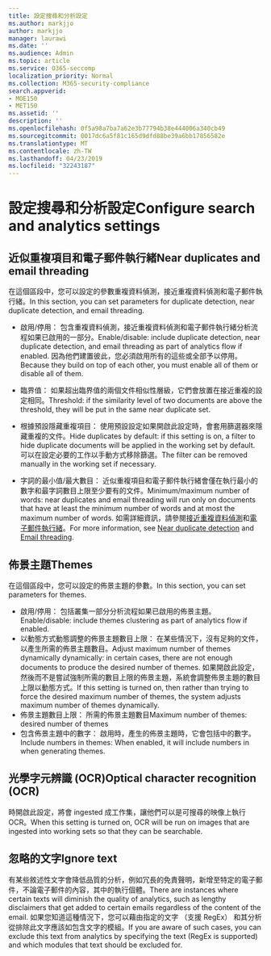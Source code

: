 ```yaml
---
title: 設定搜尋和分析設定
ms.author: markjjo
author: markjjo
manager: laurawi
ms.date: ''
ms.audience: Admin
ms.topic: article
ms.service: O365-seccomp
localization_priority: Normal
ms.collection: M365-security-compliance
search.appverid:
- MOE150
- MET150
ms.assetid: ''
description: ''
ms.openlocfilehash: 0f5a98a7ba7a62e3b77794b38e444006a340cb49
ms.sourcegitcommit: 0017dc6a5f81c165d9dfd88be39a6bb17856582e
ms.translationtype: MT
ms.contentlocale: zh-TW
ms.lasthandoff: 04/23/2019
ms.locfileid: "32243187"
---
```

# <a name="configure-search-and-analytics-settings"></a><span data-ttu-id="418b3-102">設定搜尋和分析設定</span><span class="sxs-lookup"><span data-stu-id="418b3-102">Configure search and analytics settings</span></span>

## <a name="near-duplicates-and-email-threading"></a><span data-ttu-id="418b3-103">近似重複項目和電子郵件執行緒</span><span class="sxs-lookup"><span data-stu-id="418b3-103">Near duplicates and email threading</span></span>

<span data-ttu-id="418b3-104">在這個區段中，您可以設定的參數重複資料偵測，接近重複資料偵測和電子郵件執行緒。</span><span class="sxs-lookup"><span data-stu-id="418b3-104">In this section, you can set parameters for duplicate detection, near duplicate detection, and email threading.</span></span>

- <span data-ttu-id="418b3-105">啟用/停用： 包含重複資料偵測，接近重複資料偵測和電子郵件執行緒分析流程如果已啟用的一部分。</span><span class="sxs-lookup"><span data-stu-id="418b3-105">Enable/disable: include duplicate detection, near duplicate detection, and email threading as part of analytics flow if enabled.</span></span> <span data-ttu-id="418b3-106">因為他們建置彼此，您必須啟用所有的這些或全部予以停用。</span><span class="sxs-lookup"><span data-stu-id="418b3-106">Because they build on top of each other, you must enable all of them or disable all of them.</span></span>

- <span data-ttu-id="418b3-107">臨界值： 如果超出臨界值的兩個文件相似性層級，它們會放置在接近重複的設定相同。</span><span class="sxs-lookup"><span data-stu-id="418b3-107">Threshold: if the similarity level of two documents are above the threshold, they will be put in the same near duplicate set.</span></span>

- <span data-ttu-id="418b3-108">根據預設隱藏重複項目： 使用預設設定如果開啟此設定時，會套用篩選器來隱藏重複的文件。</span><span class="sxs-lookup"><span data-stu-id="418b3-108">Hide duplicates by default: if this setting is on, a filter to hide duplicate documents will be applied in the working set by default.</span></span> <span data-ttu-id="418b3-109">可以在設定必要的工作以手動方式移除篩選。</span><span class="sxs-lookup"><span data-stu-id="418b3-109">The filter can be removed manually in the working set if necessary.</span></span>

- <span data-ttu-id="418b3-110">字詞的最小值/最大數目： 近似重複項目和電子郵件執行緒會僅在執行最小的數字和最字詞數目上限至少要有的文件。</span><span class="sxs-lookup"><span data-stu-id="418b3-110">Minimum/maximum number of words: near duplicates and email threading will run only on documents that have at least the minimum number of words and at most the maximum number of words.</span></span>
<span data-ttu-id="418b3-111">如需詳細資訊，請參閱[接近重複資料偵測](near-duplicates.md)和[電子郵件執行緒](email-threading.md)。</span><span class="sxs-lookup"><span data-stu-id="418b3-111">For more information, see [Near duplicate detection](near-duplicates.md) and [Email threading](email-threading.md).</span></span>

## <a name="themes"></a><span data-ttu-id="418b3-112">佈景主題</span><span class="sxs-lookup"><span data-stu-id="418b3-112">Themes</span></span>

<span data-ttu-id="418b3-113">在這個區段中，您可以設定的佈景主題的參數。</span><span class="sxs-lookup"><span data-stu-id="418b3-113">In this section, you can set parameters for themes.</span></span>

- <span data-ttu-id="418b3-114">啟用/停用： 包括叢集一部分分析流程如果已啟用的佈景主題。</span><span class="sxs-lookup"><span data-stu-id="418b3-114">Enable/disable: include themes clustering as part of analytics flow if enabled.</span></span>
- <span data-ttu-id="418b3-115">以動態方式動態調整的佈景主題數目上限： 在某些情況下，沒有足夠的文件，以產生所需的佈景主題數目。</span><span class="sxs-lookup"><span data-stu-id="418b3-115">Adjust maximum number of themes dynamically dynamically: in certain cases, there are not enough documents to produce the desired number of themes.</span></span> <span data-ttu-id="418b3-116">如果開啟此設定，然後而不是嘗試強制所需的數目上限的佈景主題，系統會調整佈景主題的數目上限以動態方式。</span><span class="sxs-lookup"><span data-stu-id="418b3-116">If this setting is turned on, then rather than trying to force the desired maximum number of themes, the system adjusts maximum number of themes dynamically.</span></span>
- <span data-ttu-id="418b3-117">佈景主題數目上限： 所需的佈景主題數目</span><span class="sxs-lookup"><span data-stu-id="418b3-117">Maximum number of themes: desired number of themes</span></span>
- <span data-ttu-id="418b3-118">包含佈景主題中的數字： 啟用時，產生的佈景主題時，它會包括中的數字。</span><span class="sxs-lookup"><span data-stu-id="418b3-118">Include numbers in themes: When enabled, it will include numbers in when generating themes.</span></span>  

## <a name="optical-character-recognition-ocr"></a><span data-ttu-id="418b3-119">光學字元辨識 (OCR)</span><span class="sxs-lookup"><span data-stu-id="418b3-119">Optical character recognition (OCR)</span></span>

<span data-ttu-id="418b3-120">時開啟此設定，將會 ingested 成工作集，讓他們可以是可搜尋的映像上執行 OCR。</span><span class="sxs-lookup"><span data-stu-id="418b3-120">When this setting is turned on, OCR will be run on images that are ingested into working sets so that they can be searchable.</span></span>

## <a name="ignore-text"></a><span data-ttu-id="418b3-121">忽略的文字</span><span class="sxs-lookup"><span data-stu-id="418b3-121">Ignore text</span></span>

<span data-ttu-id="418b3-122">有某些敘述性文字會降低品質的分析，例如冗長的免責聲明，新增至特定的電子郵件，不論電子郵件的內容，其中的執行個體。</span><span class="sxs-lookup"><span data-stu-id="418b3-122">There are instances where certain texts will diminish the quality of analytics, such as lengthy disclaimers that get added to certain emails regardless of the content of the email.</span></span> <span data-ttu-id="418b3-123">如果您知道這種情況下，您可以藉由指定的文字 （支援 RegEx） 和其分析從排除此文字應該如包含文字的模組。</span><span class="sxs-lookup"><span data-stu-id="418b3-123">If you are aware of such cases, you can exclude this text from analytics by specifying the text (RegEx is supported) and which modules that text should be excluded for.</span></span>